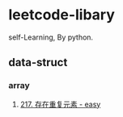 # leetcode-libary
self-Learning, By python.

## data-struct

### array

1. [217. 存在重复元素 - easy](/Data%20Struct/Array/217.%20%E5%AD%98%E5%9C%A8%E9%87%8D%E5%A4%8D%E5%85%83%E7%B4%A0.ipynb)
